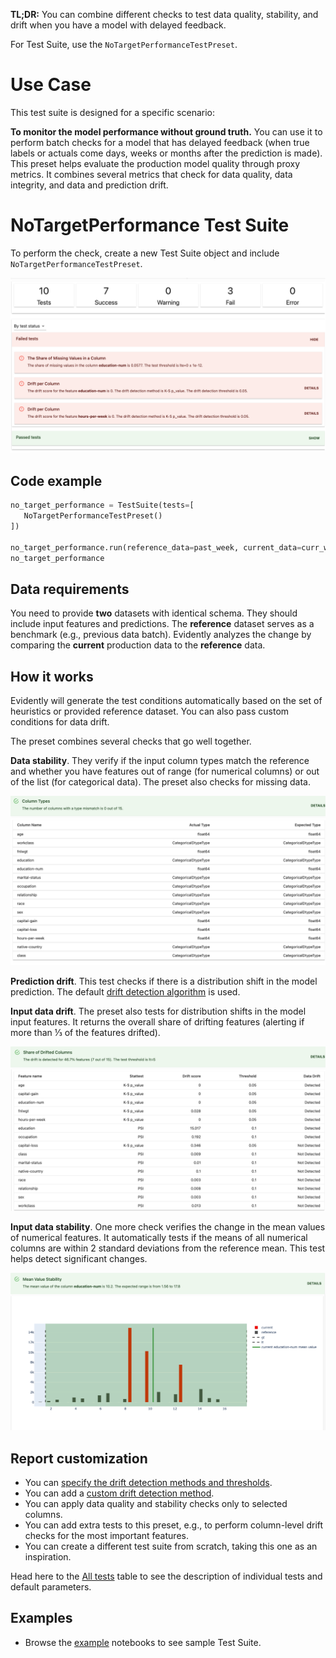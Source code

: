 **TL;DR:** You can combine different checks to test data quality, stability, and drift when you have a model with delayed feedback.

For Test Suite, use the `NoTargetPerformanceTestPreset`.

# Use Case

This test suite is designed for a specific scenario:

**To monitor the model performance without ground truth.** You can use it to perform batch checks for a model that has delayed feedback (when true labels or actuals come days, weeks or months after the prediction is made). This preset helps evaluate the production model quality through proxy metrics. It combines several metrics that check for data quality, data integrity, and data and prediction drift. 

# NoTargetPerformance Test Suite

To perform the check, create a new Test Suite object and include `NoTargetPerformanceTestPreset`.

![](../.gitbook/assets/tests/test_preset_notargetperformance-min.png)

## Code example

```python
no_target_performance = TestSuite(tests=[
   NoTargetPerformanceTestPreset()
])
 
no_target_performance.run(reference_data=past_week, current_data=curr_week)
no_target_performance
```

## Data requirements

You need to provide **two** datasets with identical schema. They should include input features and predictions. The **reference** dataset serves as a benchmark (e.g., previous data batch). Evidently analyzes the change by comparing the **current** production data to the **reference** data.

## How it works

Evidently will generate the test conditions automatically based on the set of heuristics or provided reference dataset. You can also pass custom conditions for data drift.

The preset combines several checks that go well together.

**Data stability**. They verify if the input column types match the reference and whether you have features out of range (for numerical columns) or out of the list (for categorical data). The preset also checks for missing data. 

![](../.gitbook/assets/tests/test_column_type.png)

**Prediction drift**. This test checks if there is a distribution shift in the model prediction. The default [drift detection algorithm](../reference/data-drift-algorithm.md) is used.

**Input data drift**. The preset also tests for distribution shifts in the model input features. It returns the overall share of drifting features (alerting if more than ⅓ of the features drifted). 

![](../.gitbook/assets/tests/test_share_of_drifted_features.png)

**Input data stability**. One more check verifies the change in the mean values of numerical features. It automatically tests if the means of all numerical columns are within 2 standard deviations from the reference mean. This test helps detect significant changes.

![](../.gitbook/assets/tests/test_mean_in_sigmas.png)

## Report customization

* You can [specify the drift detection methods and thresholds](../customization/options-for-statistical-tests.md). 
* You can add a [custom drift detection method](../customization/add-custom-metric-or-test.md).
* You can apply data quality and stability checks only to selected columns. 
* You can add extra tests to this preset, e.g., to perform column-level drift checks for the most important features. 
* You can create a different test suite from scratch, taking this one as an inspiration. 

Head here to the [All tests](../reference/all-tests.md) table to see the description of individual tests and default parameters. 

## Examples

* Browse the [example](../get-started/examples.md) notebooks to see sample Test Suite.
